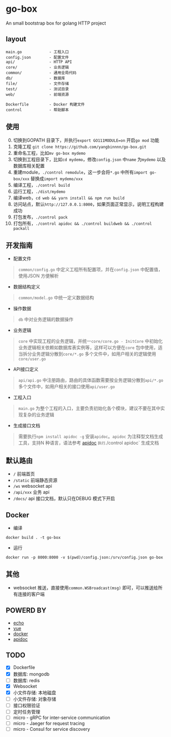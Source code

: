# go-box

An small bootstrap box for golang HTTP project

## layout

```
main.go            - 工程入口
config.json        - 配置文件
api/               - HTTP API
core/              - 业务逻辑
common/            - 通用全局代码
db/                - 数据库
file/              - 文件存储
test/              - 测试目录
web/               - 前端资源

Dockerfile         - Docker 构建文件
control            - 帮助脚本
```

## 使用

0. 切换到GOPATH 目录下，并执行`export GO111MODULE=on` 开启`go mod` 功能
1. 克隆工程 `git clone https://github.com/yangbinnnn/go-box.git`
2. 重命名工程，比如`mv go-box mydemo`
3. 切换到工程目录下，比如`cd mydemo`，修改`config.json` 中`name` 为`mydemo` 以及数据库相关配置
4. 重建module，`./control remodule`，这一步会将`*.go` 中所有`import go-box/xxx` 替换成`import mydemo/xxx`
5. 编译工程，`./control build`
6. 运行工程，`./dist/mydemo`
7. 编译web，`cd web && yarn install && npm run build`
7. 访问站点，默认`http://127.0.0.1:8000`，如果页面正常显示，说明工程构建成功
8. 打包发布，`./control pack`
9. 打包所有，`./control apidoc && ./control buildweb && ./control packall`


## 开发指南

- 配置文件
> `common/config.go` 中定义工程所有配置项，并在`config.json` 中配置值，使用JSON 方便解析

- 数据结构定义
> `common/model.go` 中统一定义数据结构

- 操作数据
> `db` 中对业务逻辑的数据操作

- 业务逻辑
> `core` 中实现工程的业务逻辑，并统一`core/core.go - InitCore` 中初始化业务逻辑相关依赖如数据库表实例等，这样可以方便在`core` 包中使用，适当拆分业务逻辑分散到`core/*.go` 多个文件中，如用户相关的逻辑使用`core/user.go`

- API接口定义
> `api/api.go` 中注册路由，路由的具体函数需要按业务逻辑分散到`api/*.go` 多个文件中，如用户相关的接口使用`api/user.go`

- 工程入口
> `main.go` 为整个工程的入口，主要负责初始化各个模块，建议不要在其中实现复杂的业务逻辑

- 生成接口文档
> 需要执行`npm install apidoc -g` 安装`apidoc`。`apidoc` 为注释型文档生成工具，支持N 种语言，语法参考 [apidoc](http://apidocjs.com) `执行`./control apidoc` 生成文档

## 默认路由

- `/` 前端首页
- `/static` 前端静态资源
- `/ws` websocket api
- `/api/xxx` 业务 api
- `/docs/` api 接口文档，默认只在DEBUG 模式下开启


## Docker

- 编译
```
docker build . -t go-box
```

- 运行
```
docker run -p 8000:8000 -v $(pwd)/config.json:/srv/config.json go-box
```


## 其他

- websocket 推送，直接使用`common.WSBroadcast(msg)` 即可，可以推送给所有连接的客户端


## POWERD BY

- [echo](https://echo.labstack.com/) 
- [vue](https://vuejs.org/) 
- [docker](https://www.docker.com/get-started)
- [apidoc](http://apidocjs.com)

## TODO

- [x] Dockerfile
- [x] 数据库: mongodb
- [ ] 数据库: redis
- [x] Websocket
- [x] 小文件存储: 本地磁盘
- [ ] 小文件存储: 对象存储
- [ ] 接口权限验证
- [ ] 定时任务管理
- [ ] micro - gRPC for inter-service communication
- [ ] micro - Jaeger for request tracing
- [ ] micro - Consul for service discovery
